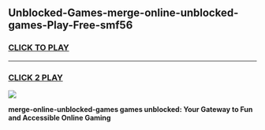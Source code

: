 
## Unblocked-Games-merge-online-unblocked​-games-Play-Free-smf56
<h3>
<a href="https://premium76.site?title=merge-online-unblocked​-games&ref=10A">CLICK TO PLAY</a></h3>
<hr>

<h3>
<a href="https://premium76.site?title=merge-online-unblocked​-games&ref=10A">CLICK 2 PLAY</a>
  
</h3>

<a href="https://premium76.site?title=merge-online-unblocked​-games&ref=10A"><img src="https://clearcache.store/games.png"></a>


**merge-online-unblocked​-games games unblocked: Your Gateway to Fun and Accessible Online Gaming**
